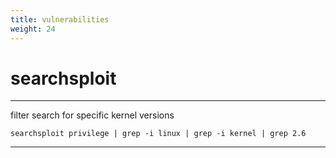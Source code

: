 ```yaml
---
title: vulnerabilities
weight: 24
---
```



# searchsploit
----------------

filter search for specific kernel versions
```shell
searchsploit privilege | grep -i linux | grep -i kernel | grep 2.6
```
----------------
